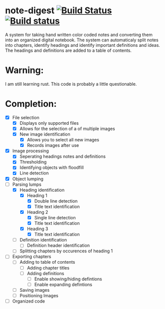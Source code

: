 # note-digest [![Build Status](https://travis-ci.org/michardy/note-digest.svg?branch=master)](https://travis-ci.org/michardy/note-digest) [![Build status](https://ci.appveyor.com/api/projects/status/6jxdfvg7hg8wg89f?svg=true)](https://ci.appveyor.com/project/michardy/note-digest)
A system for taking hand written color coded notes and converting them into an organized digital notebook.  The system can automaticaly split notes into chapters, identify headings and identify important definitions and ideas.  The headings and definitions are added to a table of contents.  

# Warning:
I am still learning rust. This code is probably a little questionable.  

# Completion:
- [x] File selection
  - [x] Displays only supported files
  - [x] Allows for the selection of a of multiple images
  - [x] New image identification
    - [x] Allows you to select all new images
    - [x] Records images after use
- [x] Image processing
  - [x] Seperating headings notes and definitions
  - [x] Thresholding
  - [x] Identifying objects with floodfill
  - [x] Line detection
- [x] Object lumping
- [ ] Parsing lumps
  - [x] Heading identification
    - [x] Heading 1
      - [x] Double line detection
      - [x] Title text identification
    - [x] Heading 2
      - [x] Single line detection
      - [x] Title text identification
    - [x] Heading 3
      - [x] Title text identification
  - [ ] Definition identification
    - [ ] Definition header identification
  - [ ] Splitting chapters by occurences of heading 1
- [ ] Exporting chapters
  - [ ] Adding to table of contents
    - [ ] Adding chapter titles
    - [ ] Adding definitions
      - [ ] Enable showing/hiding defintions
      - [ ] Enable expanding defintions
  - [ ] Saving images
  - [ ] Positioning Images
- [ ] Organized code
